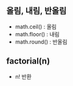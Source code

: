 ## 올림, 내림, 반올림

-   math.ceil() : 올림
-   math.floor() : 내림
-   math.round() : 반올림

## factorial(n)

-   n! 반환
